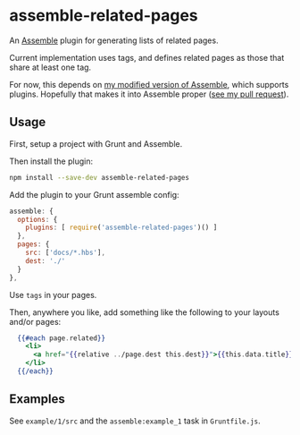 # assemble-related-pages

An [Assemble](http://assemble.io) plugin for generating lists of related pages. 

Current implementation uses tags, and defines related pages as those that share at least one tag.

For now, this depends on [my modified version of Assemble](https://github.com/AndersDJohnson/assemble), which supports plugins. Hopefully that makes it into Assemble proper ([see my pull request](https://github.com/assemble/assemble/pull/325)).

## Usage

First, setup a project with Grunt and Assemble.

Then install the plugin: 

```sh
npm install --save-dev assemble-related-pages
```

Add the plugin to your Grunt assemble config:

```js
assemble: {
  options: {
    plugins: [ require('assemble-related-pages')() ]
  },
  pages: {
    src: ['docs/*.hbs'],
    dest: './'
  }
},
```

Use `tags` in your pages.

Then, anywhere you like, add something like the following to your layouts and/or pages:

```handlebars
  {{#each page.related}}
    <li>
      <a href="{{relative ../page.dest this.dest}}">{{this.data.title}}</a>
    </li>
  {{/each}}
```

## Examples

See `example/1/src` and the `assemble:example_1` task in `Gruntfile.js`.
